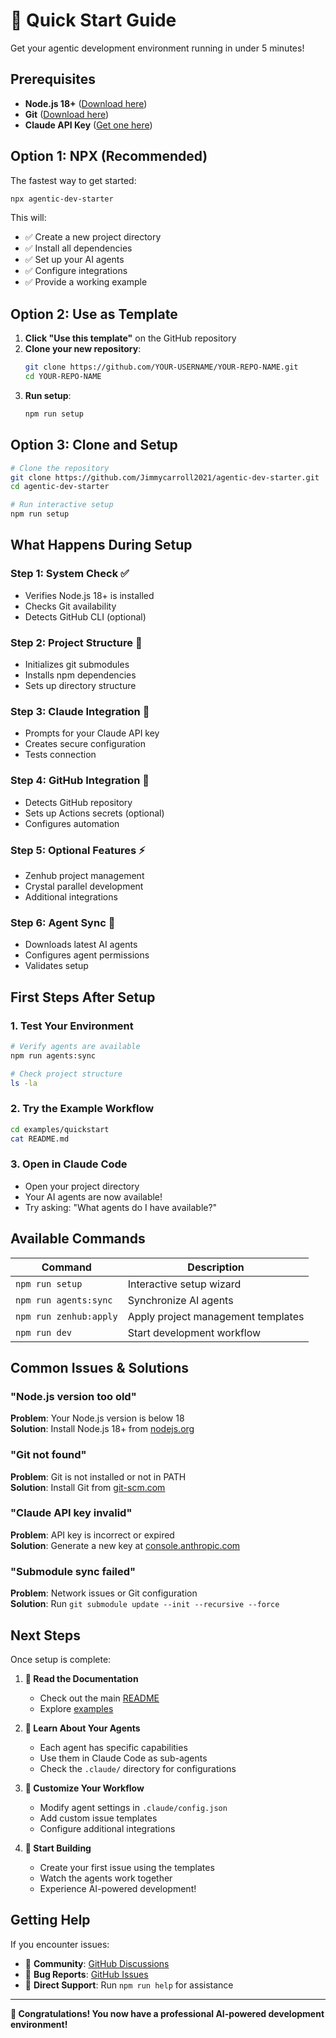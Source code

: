 # 🚀 Quick Start Guide

Get your agentic development environment running in under 5 minutes!

## Prerequisites

- **Node.js 18+** ([Download here](https://nodejs.org/))
- **Git** ([Download here](https://git-scm.com/))
- **Claude API Key** ([Get one here](https://console.anthropic.com/))

## Option 1: NPX (Recommended)

The fastest way to get started:

```bash
npx agentic-dev-starter
```

This will:
- ✅ Create a new project directory
- ✅ Install all dependencies
- ✅ Set up your AI agents
- ✅ Configure integrations
- ✅ Provide a working example

## Option 2: Use as Template

1. **Click "Use this template"** on the GitHub repository
2. **Clone your new repository**:
   ```bash
   git clone https://github.com/YOUR-USERNAME/YOUR-REPO-NAME.git
   cd YOUR-REPO-NAME
   ```
3. **Run setup**:
   ```bash
   npm run setup
   ```

## Option 3: Clone and Setup

```bash
# Clone the repository
git clone https://github.com/Jimmycarroll2021/agentic-dev-starter.git
cd agentic-dev-starter

# Run interactive setup
npm run setup
```

## What Happens During Setup

### Step 1: System Check ✅
- Verifies Node.js 18+ is installed
- Checks Git availability
- Detects GitHub CLI (optional)

### Step 2: Project Structure 📁
- Initializes git submodules
- Installs npm dependencies  
- Sets up directory structure

### Step 3: Claude Integration 🤖
- Prompts for your Claude API key
- Creates secure configuration
- Tests connection

### Step 4: GitHub Integration 🐙
- Detects GitHub repository
- Sets up Actions secrets (optional)
- Configures automation

### Step 5: Optional Features ⚡
- Zenhub project management
- Crystal parallel development
- Additional integrations

### Step 6: Agent Sync 🔄
- Downloads latest AI agents
- Configures agent permissions
- Validates setup

## First Steps After Setup

### 1. Test Your Environment
```bash
# Verify agents are available
npm run agents:sync

# Check project structure
ls -la
```

### 2. Try the Example Workflow
```bash
cd examples/quickstart
cat README.md
```

### 3. Open in Claude Code
- Open your project directory
- Your AI agents are now available!
- Try asking: "What agents do I have available?"

## Available Commands

| Command | Description |
|---------|-------------|
| `npm run setup` | Interactive setup wizard |
| `npm run agents:sync` | Synchronize AI agents |
| `npm run zenhub:apply` | Apply project management templates |
| `npm run dev` | Start development workflow |

## Common Issues & Solutions

### "Node.js version too old"
**Problem**: Your Node.js version is below 18  
**Solution**: Install Node.js 18+ from [nodejs.org](https://nodejs.org/)

### "Git not found"
**Problem**: Git is not installed or not in PATH  
**Solution**: Install Git from [git-scm.com](https://git-scm.com/)

### "Claude API key invalid"
**Problem**: API key is incorrect or expired  
**Solution**: Generate a new key at [console.anthropic.com](https://console.anthropic.com/)

### "Submodule sync failed"
**Problem**: Network issues or Git configuration  
**Solution**: Run `git submodule update --init --recursive --force`

## Next Steps

Once setup is complete:

1. **📖 Read the Documentation**
   - Check out the main [README](../README.md)
   - Explore [examples](../examples/)

2. **🤖 Learn About Your Agents**
   - Each agent has specific capabilities
   - Use them in Claude Code as sub-agents
   - Check the `.claude/` directory for configurations

3. **🔧 Customize Your Workflow**  
   - Modify agent settings in `.claude/config.json`
   - Add custom issue templates
   - Configure additional integrations

4. **🚀 Start Building**
   - Create your first issue using the templates
   - Watch the agents work together
   - Experience AI-powered development!

## Getting Help

If you encounter issues:

- 💬 **Community**: [GitHub Discussions](https://github.com/Jimmycarroll2021/agentic-dev-starter/discussions)
- 🐛 **Bug Reports**: [GitHub Issues](https://github.com/Jimmycarroll2021/agentic-dev-starter/issues)
- 📧 **Direct Support**: Run `npm run help` for assistance

---

**🎉 Congratulations! You now have a professional AI-powered development environment!**